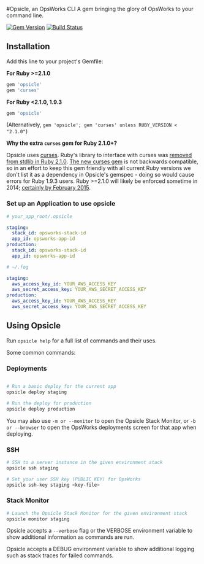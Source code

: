 #Opsicle, an OpsWorks CLI
A gem bringing the glory of OpsWorks to your command line.

[![Gem Version](https://badge.fury.io/rb/opsicle.png)](http://badge.fury.io/rb/opsicle)
[![Build Status](https://travis-ci.org/sportngin/opsicle.png?branch=master)](https://travis-ci.org/sportngin/opsicle)

## Installation
Add this line to your project's Gemfile:

**For Ruby >=2.1.0**

```ruby
gem 'opsicle'
gem 'curses'
```

**For Ruby <2.1.0, 1.9.3**

```ruby
gem 'opsicle'
```

(Alternatively, `gem 'opsicle'; gem 'curses' unless RUBY_VERSION < "2.1.0"`)

**Why the extra `curses` gem for Ruby 2.1.0+?**

Opsicle uses [curses](http://en.wikipedia.org/wiki/Curses_(programming_library)).
Ruby's library to interface with curses was [removed from stdlib in Ruby 2.1.0](https://bugs.ruby-lang.org/issues/8584).
[The new curses gem](https://github.com/ruby/curses) is not backwards compatible, so in an effort to keep this gem
friendly with all current Ruby versions we don't list it as a dependency in Opsicle's gemspec - doing so would cause
errors for Ruby 1.9.3 users.
Ruby >=2.1.0 will likely be enforced sometime in 2014; [certainly by February 2015](https://www.ruby-lang.org/en/news/2014/01/10/ruby-1-9-3-will-end-on-2015/).

### Set up an Application to use opsicle

```yaml
# your_app_root/.opsicle

staging:
  stack_id: opsworks-stack-id
  app_id: opsworks-app-id
production:
  stack_id: opsworks-stack-id
  app_id: opsworks-app-id
```

```yaml
# ~/.fog

staging:
  aws_access_key_id: YOUR_AWS_ACCESS_KEY
  aws_secret_access_key: YOUR_AWS_SECRET_ACCESS_KEY
production:
  aws_access_key_id: YOUR_AWS_ACCESS_KEY
  aws_secret_access_key: YOUR_AWS_SECRET_ACCESS_KEY
```

## Using Opsicle

Run `opsicle help` for a full list of commands and their uses.

Some common commands:

### Deployments
```bash

# Run a basic deploy for the current app
opsicle deploy staging

# Run the deploy for production
opsicle deploy production

```
You may also use `-m or --monitor` to open the Opsicle Stack Monitor, or
`-b or --browser` to open the OpsWorks deployments screen for that app when deploying.

### SSH
```bash
# SSH to a server instance in the given environment stack
opsicle ssh staging

# Set your user SSH key (PUBLIC KEY) for OpsWorks
opsicle ssh-key staging <key-file>

```

### Stack Monitor
```bash
# Launch the Opsicle Stack Monitor for the given environment stack
opsicle monitor staging

```

Opsicle accepts a `--verbose` flag or the VERBOSE environment variable to show additional information as commands are run.

Opsicle accepts a DEBUG environment variable to show additional logging such as stack traces for failed commands.
